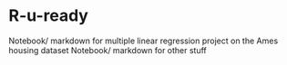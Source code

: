 # R-u-ready
Notebook/ markdown for multiple linear regression project on the Ames housing dataset
Notebook/ markdown for other stuff
